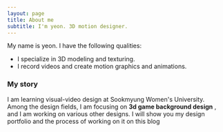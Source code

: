 ```yaml
---
layout: page
title: About me
subtitle: I'm yeon. 3D motion designer.
---
```


My name is yeon. I have the following qualities:

- I specialize in 3D modeling and texturing.
- I record videos and create motion graphics and animations.

### My story

I am learning visual-video design at Sookmyung Women's University. Among the design fields, I am focusing on **3d game background design** , and I am working on various other designs. I will show you my design portfolio and the process of working on it on this blog
